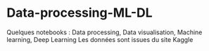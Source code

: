# Data-processing-ML-DL
Quelques notebooks : Data processing, Data visualisation, Machine learning, Deep Learning 
Les données sont issues du site Kaggle
